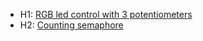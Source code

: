 - H1: [RGB led control with 3 potentiometers](https://github.com/DimaOanaTeodora/IntroductionToRobotics/tree/main/Homework/H1)
- H2: [Counting semaphore](https://github.com/DimaOanaTeodora/IntroductionToRobotics/tree/main/Homework/H2)
